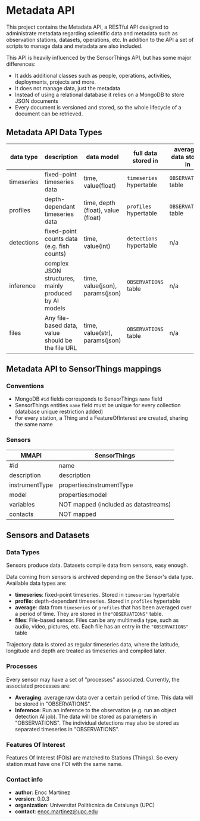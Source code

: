 # Metadata API #

This project contains the Metadata API, a RESTful API designed to administrate metadata regarding scientific data and metadata such as observation stations, datasets, operations, etc. In addition to the API a set of scripts to manage data and metadata are also included.

This API is heavily influenced by the SensorThings API, but has some major differences:  

- It adds additional classes such as people, operations, activities, deployments, projects and more.
- It does not manage data, just the metadata
- Instead of using a relational database it relies on a MongoDB to store JSON documents
- Every document is versioned and stored, so the whole lifecycle of a document can be retrieved.


## Metadata API Data Types ##
| data type  | description                                           | data model                         | full data stored in     | averaged data stored in |
|------------|-------------------------------------------------------|------------------------------------|-------------------------|-------------------------|
| timeseries | fixed-point timeseries data                           | time, value(float)                 | `timeseries` hypertable | `OBSERVATIONS` table    |
| profiles   | depth-dependant timeseries data                       | time, depth (float), value (float) | `profiles` hypertable   | `OBSERVATIONS` table    |
| detections | fixed-point counts data (e.g. fish counts)            | time, value(int)                   | `detections` hypertable | n/a                     |
| inference  | complex JSON structures, mainly produced by AI models | time, value(json), params(json)    | `OBSERVATIONS` table    | n/a                     |
| files      | Any file-based data, value should be the file URL     | time, value(str), params(json)     | `OBSERVATIONS` table    | n/a                     |


## Metadata API to SensorThings mappings ##

### Conventions

* MongoDB `#id` fields corresponds to SensorThings `name` field
* SensorThings entities `name` field must be unique for every collection (database unique restriction added)
* For every station, a Thing and a FeatureOfInterest are created, sharing the same name

### Sensors

| MMAPI          | SensorThings                         |
|----------------|--------------------------------------|
| #id            | name                                 |
| description    | description                          |
| instrumentType | properties:instrumentType            |
| model          | properties:model                     |
| variables      | NOT mapped (included as datastreams) |
| contacts       | NOT mapped                           |

## Sensors and Datasets ##
### Data Types ###
Sensors produce data. Datasets compile data from sensors, easy enough. 

Data coming from sensors is archived depending on the Sensor's data type. Available data types are:
* **timeseries**: fixed-point timeseries. Stored in `timeseries` hypertable
* **profile**: depth-dependant timeseries. Stored in `profiles` hypertable
* **average**: data from `timeseries` or `profiles` that has been averaged over a period of time. They are stored in the`"OBSERVATIONS"` table.
* **files**: File-based sensor. Files can be any multimedia type, such as audio, video, pictures, etc. Each file has an entry in the `"OBSERVATIONS"` table 

Trajectory data is stored as regular timeseries data, where the latitude, longitude and depth are treated as timeseries and compiled later.
### Processes ###
Every sensor may have a set of "processes" associated. Currently, the associated processes are:
* **Averaging**: average raw data over a certain period of time. This data will be stored in "OBSERVATIONS".
* **Inference**: Run an inference to the observation (e.g. run an object detection AI job). The data will be stored as parameters in "OBSERVATIONS". The individual detections may also be stored as separated timeseries in "OBSERVATIONS".


### Features Of Interest ###
Features Of Interest (FOIs) are matched to Stations (Things). So every station must have one FOI with the same name.

### Contact info ###

* **author**: Enoc Martínez  
* **version**: 0.0.3
* **organization**: Universitat Politècnica de Catalunya (UPC)  
* **contact**: enoc.martinez@upc.edu  


